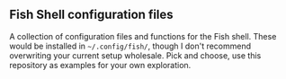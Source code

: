 ## Fish Shell configuration files

A collection of configuration files and functions for the Fish shell. These would be installed in `~/.config/fish/`, though I don't recommend overwriting your current setup wholesale. Pick and choose, use this repository as examples for your own exploration.